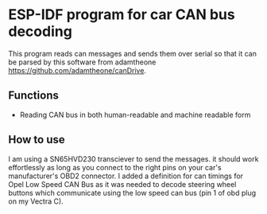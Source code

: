 # ESP-IDF program for car CAN bus decoding

This program reads can messages and sends them over serial so that it can be parsed by this software from adamtheone https://github.com/adamtheone/canDrive.

## Functions
- Reading CAN bus in both human-readable and machine readable form

## How to use
I am using a SN65HVD230 transciever to send the messages. it should work effortlessly as long as you connect to the right pins on your car's manufacturer's OBD2 connector. I added a definition for can timings for Opel Low Speed CAN Bus as it was needed to decode steering wheel buttons which communicate using the low speed can bus (pin 1 of obd plug on my Vectra C). 
